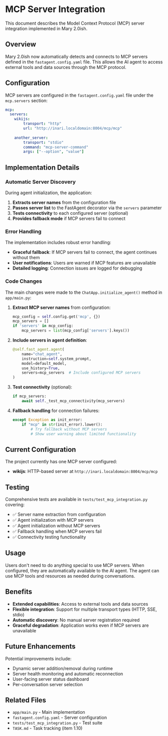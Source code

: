 # MCP Server Integration

This document describes the Model Context Protocol (MCP) server integration implemented in Mary 2.0ish.

## Overview

Mary 2.0ish now automatically detects and connects to MCP servers defined in the `fastagent.config.yaml` file. This allows the AI agent to access external tools and data sources through the MCP protocol.

## Configuration

MCP servers are configured in the `fastagent.config.yaml` file under the `mcp.servers` section:

```yaml
mcp:
  servers:
    wikijs:
        transport: "http"
        url: "http://inari.localdomain:8004/mcp/mcp"
    
    another_server:
        transport: "stdio"
        command: "mcp-server-command"
        args: ["--option", "value"]
```

## Implementation Details

### Automatic Server Discovery

During agent initialization, the application:

1. **Extracts server names** from the configuration file
2. **Passes server list** to the FastAgent decorator via the `servers` parameter
3. **Tests connectivity** to each configured server (optional)
4. **Provides fallback mode** if MCP servers fail to connect

### Error Handling

The implementation includes robust error handling:

- **Graceful fallback**: If MCP servers fail to connect, the agent continues without them
- **User notifications**: Users are warned if MCP features are unavailable
- **Detailed logging**: Connection issues are logged for debugging

### Code Changes

The main changes were made to the `ChatApp.initialize_agent()` method in `app/main.py`:

1. **Extract MCP server names** from configuration:
   ```python
   mcp_config = self.config.get('mcp', {})
   mcp_servers = []
   if 'servers' in mcp_config:
       mcp_servers = list(mcp_config['servers'].keys())
   ```

2. **Include servers in agent definition**:
   ```python
   @self.fast_agent.agent(
       name="chat_agent",
       instruction=self.system_prompt,
       model=default_model,
       use_history=True,
       servers=mcp_servers  # Include configured MCP servers
   )
   ```

3. **Test connectivity** (optional):
   ```python
   if mcp_servers:
       await self._test_mcp_connectivity(mcp_servers)
   ```

4. **Fallback handling** for connection failures:
   ```python
   except Exception as init_error:
       if "mcp" in str(init_error).lower():
           # Try fallback without MCP servers
           # Show user warning about limited functionality
   ```

## Current Configuration

The project currently has one MCP server configured:

- **wikijs**: HTTP-based server at `http://inari.localdomain:8004/mcp/mcp`

## Testing

Comprehensive tests are available in `tests/test_mcp_integration.py` covering:

- ✅ Server name extraction from configuration
- ✅ Agent initialization with MCP servers
- ✅ Agent initialization without MCP servers  
- ✅ Fallback handling when MCP servers fail
- ✅ Connectivity testing functionality

## Usage

Users don't need to do anything special to use MCP servers. When configured, they are automatically available to the AI agent. The agent can use MCP tools and resources as needed during conversations.

## Benefits

- **Extended capabilities**: Access to external tools and data sources
- **Flexible integration**: Support for multiple transport types (HTTP, SSE, stdio)
- **Automatic discovery**: No manual server registration required
- **Graceful degradation**: Application works even if MCP servers are unavailable

## Future Enhancements

Potential improvements include:

- Dynamic server addition/removal during runtime
- Server health monitoring and automatic reconnection
- User-facing server status dashboard
- Per-conversation server selection

## Related Files

- `app/main.py` - Main implementation
- `fastagent.config.yaml` - Server configuration
- `tests/test_mcp_integration.py` - Test suite
- `TASK.md` - Task tracking (item 1.10)
